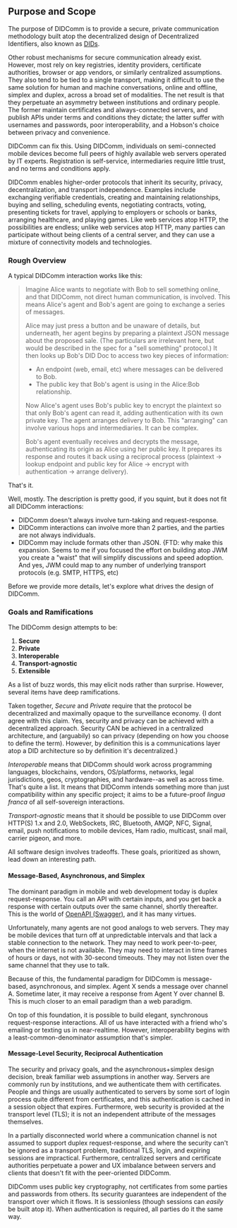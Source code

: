 ## Purpose and Scope

The purpose of DIDComm is to provide a secure, private communication methodology built atop the decentralized design of Decentralized Identifiers, also known as [DIDs](https://www.w3.org/TR/did-core/).

Other robust mechanisms for secure communication already exist. However, most rely on key registries, identity providers, certificate authorities, browser or app vendors, or similarly centralized assumptions. They also tend to be tied to a single transport, making it difficult to use the same solution for human and machine conversations, online and offline, simplex and duplex, across a broad set of modalities. The net result is that they perpetuate an asymmetry between institutions and ordinary people. The former maintain certificates and always-connected servers, and publish APIs under terms and conditions they dictate; the latter suffer with usernames and passwords, poor interoperability, and a Hobson's choice between privacy and convenience.

DIDComm can fix this. Using DIDComm, individuals on semi-connected mobile devices become full peers of highly available web servers operated by IT experts. Registration is self-service, intermediaries require little trust, and no terms and conditions apply.

DIDComm enables higher-order protocols that inherit its security, privacy, decentralization, and transport independence. Examples include exchanging verifiable credentials, creating and maintaining relationships, buying and selling, scheduling events, negotiating contracts, voting, presenting tickets for travel, applying to employers or schools or banks, arranging healthcare, and playing games. Like web services atop HTTP, the possibilities are endless; unlike web services atop HTTP, many parties can participate without being clients of a central server, and they can use a mixture of connectivity models and technologies.

### Rough Overview

A typical DIDComm interaction works like this:

> Imagine Alice wants to negotiate with Bob to sell something online, and that DIDComm, not direct human communication, is involved. This means Alice's agent and Bob's agent are going to exchange a series of messages.
>
> Alice may just press a button and be unaware of details, but underneath, her agent begins by preparing a plaintext JSON message about the proposed sale. (The particulars are irrelevant here, but would be described in the spec for a "sell something" protocol.) It then looks up Bob's DID Doc to access two key pieces of information:
>
> - An endpoint (web, email, etc) where messages can be delivered to Bob.
> - The public key that Bob's agent is using in the Alice:Bob relationship.
>
> Now Alice's agent uses Bob's public key to encrypt the plaintext so that only Bob's agent can read it, adding authentication with its own private key. The agent arranges delivery to Bob. This "arranging" can involve various hops and intermediaries. It can be complex.
>
> Bob's agent eventually receives and decrypts the message, authenticating its origin as Alice using her public key. It prepares its response and routes it back using a reciprocal process (plaintext -> lookup endpoint and public key for Alice -> encrypt with authentication -> arrange delivery).

That's it.

Well, mostly. The description is pretty good, if you squint, but it does not fit all DIDComm interactions:

- DIDComm doesn't always involve turn-taking and request-response.
- DIDComm interactions can involve more than 2 parties, and the parties are not always individuals.
- DIDComm may include formats other than JSON. {FTD: why make this expansion.  Seems to me if you focused the effort on building atop JWM you create a "waist" that will simplify discussions and speed adoption.   And yes, JWM could map to any number of underlying transport protocols (e.g. SMTP, HTTPS, etc)

Before we provide more details, let's explore what drives the design of DIDComm.

### Goals and Ramifications

The DIDComm design attempts to be:

1. **Secure**
2. **Private**
3. **Interoperable**
4. **Transport-agnostic**
5. **Extensible**

As a list of buzz words, this may elicit nods rather than surprise. However, several items have deep ramifications.

Taken together, *Secure* and *Private* require that the protocol be decentralized and maximally opaque to the surveillance economy. {I dont agree with this claim.  Yes, security and privacy can be achieved with a decentralized approach.  Security CAN be achieved in a centralized architecture, and (arguabily) so can privacy (depending on how you choose to define the term).  However, by definition this is a communications layer atop a DID architecture so by definition it's decentralized.}

*Interoperable* means that DIDComm should work across programming languages, blockchains, vendors, OS/platforms, networks, legal jurisdictions, geos, cryptographies, and hardware--as well as across time. That's quite a list. It means that DIDComm intends something more than just compatibility within any specific project; it aims to be a future-proof *lingua franca* of all self-sovereign interactions.

*Transport-agnostic* means that it should be possible to use DIDComm over HTTP(S) 1.x and 2.0, WebSockets, IRC, Bluetooth, AMQP, NFC, Signal, email, push notifications to mobile devices, Ham radio, multicast, snail mail, carrier pigeon, and more.

All software design involves tradeoffs. These goals, prioritized as shown, lead down an interesting path.

#### Message-Based, Asynchronous, and Simplex

The dominant paradigm in mobile and web development today is duplex request-response. You call an API with certain inputs, and you get back a response with certain outputs over the same channel, shortly thereafter. This is the world of [OpenAPI (Swagger)](https://swagger.io/docs/specification/about/), and it has many virtues.

Unfortunately, many agents are not good analogs to web servers. They may be mobile devices that turn off at unpredictable intervals and that lack a stable connection to the network. They may need to work peer-to-peer, when the internet is not available. They may need to interact in time frames of hours or days, not with 30-second timeouts. They may not listen over the same channel that they use to talk.

Because of this, the fundamental paradigm for DIDComm is message-based, asynchronous, and simplex. Agent X sends a message over channel A. Sometime later, it may receive a response from Agent Y over channel B. This is much closer to an email paradigm than a web paradigm.

On top of this foundation, it is possible to build elegant, synchronous request-response interactions. All of us have interacted with a friend who's emailing or texting us in near-realtime. However, interoperability begins with a least-common-denominator assumption that's simpler.

#### Message-Level Security, Reciprocal Authentication

The security and privacy goals, and the asynchronous+simplex design decision, break familiar web assumptions in another way. Servers are commonly run by institutions, and we authenticate them with certificates. People and things are usually authenticated to servers by some sort of login process quite different from certificates, and this authentication is cached in a session object that expires. Furthermore, web security is provided at the transport level (TLS); it is not an independent attribute of the messages themselves.

In a partially disconnected world where a communication channel is not assumed to support duplex request-response, and where the security can't be ignored as a transport problem, traditional TLS, login, and expiring sessions are impractical. Furthermore, centralized servers and certificate authorities perpetuate a power and UX imbalance between servers and clients that doesn't fit with the peer-oriented DIDComm.

DIDComm uses public key cryptography, not certificates from some parties and passwords from others. Its security guarantees are independent of the transport over which it flows. It is sessionless (though sessions can *easily* be built atop it). When authentication is required, all parties do it the same way.
